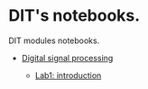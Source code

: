 # DIT's notebooks. 

DIT modules notebooks.

* [Digital signal processing](https://github.com/vsantiagogon/dit/tree/master/dsp)
  
  - [Lab1: introduction](https://github.com/vsantiagogon/dit/blob/master/dsp/LAB%201.ipynb)


